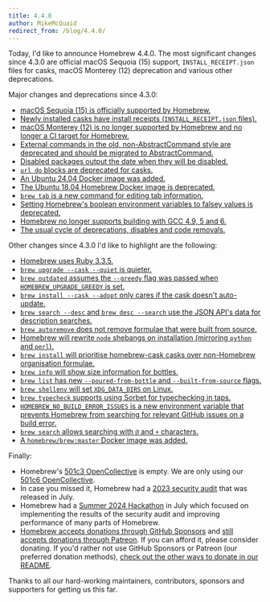 ```yaml
---
title: 4.4.0
author: MikeMcQuaid
redirect_from: /blog/4.4.0/
---
```


Today, I'd like to announce Homebrew 4.4.0.
The most significant changes since 4.3.0 are official macOS Sequoia (15) support, `INSTALL_RECEIPT.json` files for casks, macOS Monterey (12) deprecation and various other deprecations.

Major changes and deprecations since 4.3.0:

- [macOS Sequoia (15) is officially supported by Homebrew.](https://github.com/Homebrew/brew/pull/18296)
- [Newly installed casks have install receipts (`INSTALL_RECEIPT.json` files).](https://github.com/Homebrew/brew/pull/17554)
- [macOS Monterey (12) is no longer supported by Homebrew and no longer a CI target for Homebrew.](https://github.com/Homebrew/brew/pull/18314)
- [External commands in the old, non-AbstractCommand style are deprecated and should be migrated to AbstractCommand.](https://github.com/Homebrew/brew/pull/18008)
- [Disabled packages output the date when they will be disabled.](https://github.com/Homebrew/brew/pull/17721)
- [`url do` blocks are deprecated for casks.](https://github.com/Homebrew/brew/pull/18407)
- [An Ubuntu 24.04 Docker image was added.](https://github.com/Homebrew/brew/pull/17293)
- [The Ubuntu 18.04 Homebrew Docker image is deprecated.](https://github.com/Homebrew/brew/pull/18387)
- [`brew tab` is a new command for editing tab information.](https://github.com/Homebrew/brew/pull/17449)
- [Setting Homebrew's boolean environment variables to falsey values is deprecated.](https://github.com/Homebrew/brew/pull/18408)
- [Homebrew no longer supports building with GCC 4.9, 5 and 6.](https://github.com/Homebrew/brew/pull/18127)
- [The usual cycle of deprecations, disables and code removals.](https://github.com/Homebrew/brew/pull/18388)

Other changes since 4.3.0 I'd like to highlight are the following:

- [Homebrew uses Ruby 3.3.5.](https://github.com/Homebrew/brew/pull/18439)
- [`brew upgrade --cask --quiet` is quieter.](https://github.com/Homebrew/brew/pull/17761)
- [`brew outdated` assumes the `--greedy` flag was passed when `HOMEBREW_UPGRADE_GREEDY` is set.](https://github.com/Homebrew/brew/pull/17668)
- [`brew install --cask --adopt` only cares if the cask doesn't auto-update.](https://github.com/Homebrew/brew/pull/18420)
- [`brew search --desc` and `brew desc --search` use the JSON API's data for description searches.](https://github.com/Homebrew/brew/pull/17582)
- [`brew autoremove` does not remove formulae that were built from source.](https://github.com/Homebrew/brew/pull/17508)
- [Homebrew will rewrite `node` shebangs on installation (mirroring `python` and `perl`).](https://github.com/Homebrew/brew/pull/17773)
- [`brew install` will prioritise homebrew-cask casks over non-Homebrew organisation formulae.](https://github.com/Homebrew/brew/pull/17681)
- [`brew info` will show size information for bottles.](https://github.com/Homebrew/brew/pull/18172)
- [`brew list` has new `--poured-from-bottle` and `--built-from-source` flags.](https://github.com/Homebrew/brew/pull/18133)
- [`brew shellenv` will set `XDG_DATA_DIRS` on Linux.](https://github.com/Homebrew/brew/pull/18326)
- [`brew typecheck` supports using Sorbet for typechecking in taps.](https://github.com/Homebrew/brew/pull/18027)
- [`HOMEBREW_NO_BUILD_ERROR_ISSUES` is a new environment variable that prevents Homebrew from searching for relevant GitHub issues on a build error.](https://github.com/Homebrew/brew/pull/18313)
- [`brew search` allows searching with `@` and `+` characters.](https://github.com/Homebrew/brew/pull/18345)
- [A `homebrew/brew:master` Docker image was added.](https://github.com/Homebrew/brew/pull/18396)

Finally:

- Homebrew's [501c3 OpenCollective](https://opencollective.com/brew) is empty.
  We are only using our [501c6 OpenCollective](https://opencollective.com/homebrew).
- In case you missed it, Homebrew had a [2023 security audit](https://brew.sh/2024/07/30/homebrew-security-audit/) that was released in July.
- Homebrew had a [Summer 2024 Hackathon](https://brew.sh/2024/07/26/homebrew-summer-2024-hackathon/) in July which focused on implementing the results of the security audit and improving performance of many parts of Homebrew.
- [Homebrew accepts donations through GitHub Sponsors](https://github.com/sponsors/Homebrew) and [still accepts donations through Patreon](https://www.patreon.com/homebrew). If you can afford it, please consider donating. If you'd rather not use GitHub Sponsors or Patreon (our preferred donation methods), [check out the other ways to donate in our README](https://github.com/Homebrew/brew/#donations).

Thanks to all our hard-working maintainers, contributors, sponsors and supporters for getting us this far.
